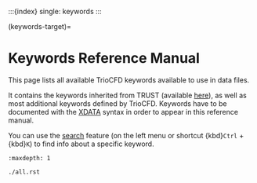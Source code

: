 :::{index} single: keywords
:::

(keywords-target)=
# Keywords Reference Manual

This page lists all available TrioCFD keywords available to use in data files.

It contains the keywords inherited from TRUST (available [here](https://cea-trust-platform.readthedocs.io/en/latest/_srcs_processed/reference/)), as well as most additional keywords defined by TrioCFD. Keywords have to be documented with the [XDATA](XDATA) syntax in order to appear in this reference manual.

You can use the [search](search) feature (on the left menu or shortcut {kbd}`Ctrl` + {kbd}`K`) to find info about a specific keyword.

```{toctree}
:maxdepth: 1

./all.rst